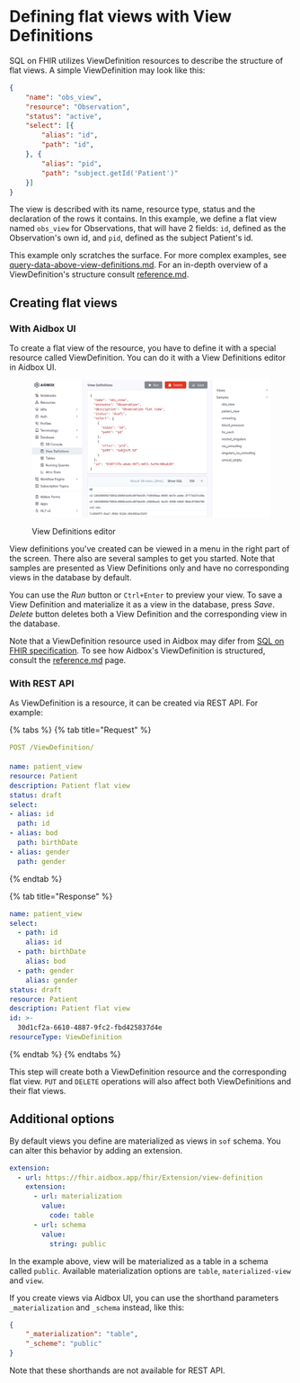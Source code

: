 # Defining flat views with View Definitions

SQL on FHIR utilizes ViewDefinition resources to describe the structure of flat views. A simple ViewDefinition may look like this:

```json
{
    "name": "obs_view",
    "resource": "Observation",
    "status": "active",
    "select": [{
        "alias": "id",
        "path": "id",
    }, {
        "alias": "pid",
        "path": "subject.getId('Patient')"
    }]
}
```

The view is described with its name, resource type, status and the declaration of the rows it contains. In this example, we define a flat view named `obs_view` for Observations, that will have 2 fields: `id`, defined as the Observation's own id, and `pid`, defined as the subject Patient's id.

This example only scratches the surface. For more complex examples, see [query-data-above-view-definitions.md](query-data-above-view-definitions.md "mention"). For an in-depth overview of a ViewDefinition's structure consult [reference.md](reference.md "mention").

## Creating flat views

### With Aidbox UI

To create a flat view of the resource, you have to define it with a special resource called ViewDefinition. You can do it with a View Definitions editor in Aidbox UI.

<figure><img src="../../.gitbook/assets/2023-09-25-151846.png" alt=""><figcaption><p>View Definitions editor</p></figcaption></figure>

View definitions you've created can be viewed in a menu in the right part of the screen. There also are several samples to get you started. Note that samples are presented as View Definitions only and have no corresponding views in the database by default.

You can use the _Run_ button or `Ctrl+Enter` to preview your view. To save a View Definition and materialize it as a view in the database, press _Save_. _Delete_ button deletes both a View Definition and the corresponding view in the database.

Note that a ViewDefinition resource used in Aidbox may difer from [SQL on FHIR specification](https://build.fhir.org/ig/FHIR/sql-on-fhir-v2/StructureDefinition-ViewDefinition.html). To see how Aidbox's ViewDefinition is structured, consult the [reference.md](reference.md "mention") page.

### With REST API

As ViewDefinition is a resource, it can be created via REST API. For example:

{% tabs %}
{% tab title="Request" %}
```yaml
POST /ViewDefinition/

name: patient_view
resource: Patient
description: Patient flat view
status: draft
select:
- alias: id
  path: id
- alias: bod
  path: birthDate
- alias: gender
  path: gender

```
{% endtab %}

{% tab title="Response" %}
```yaml
name: patient_view
select:
  - path: id
    alias: id
  - path: birthDate
    alias: bod
  - path: gender
    alias: gender
status: draft
resource: Patient
description: Patient flat view
id: >-
  30d1cf2a-6610-4887-9fc2-fbd425837d4e
resourceType: ViewDefinition
```
{% endtab %}
{% endtabs %}

This step will create both a ViewDefinition resource and the corresponding flat view. `PUT` and `DELETE` operations will also affect both ViewDefinitions and their flat views.

## Additional options

By default views you define are materialized as views in `sof` schema. You can alter this behavior by adding an extension.

```yaml
extension:
  - url: https://fhir.aidbox.app/fhir/Extension/view-definition
    extension:
      - url: materialization
        value:
          code: table
      - url: schema
        value:
          string: public
```

In the example above, view will be materialized as a table in a schema called `public`. Available materialization options are `table`, `materialized-view` and `view`.

If you create views via Aidbox UI, you can use the shorthand parameters `_materialization` and `_schema` instead, like this:

```json
{
    "_materialization": "table",
    "_scheme": "public"
}
```

Note that these shorthands are not available for REST API.
